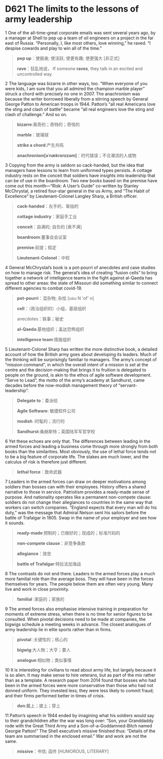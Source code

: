 # D621 The limits to the lessons of army leadership
1 One of the all-time-great corporate emails was sent several years ago, by a manager at Shell to pep up a team of oil engineers on a project in the far east of Russia. “Personally, I, like most others, love winning,” he raved. “I despise cowards and play to win all of the time.”

> **pep up**：使振奋; 使活跃; 使更有趣; 使更强大 [非正式]
>
> **rave**：狂乱地说， If someone **raves**, they talk in an excited and uncontrolled way.
>

2 The language was bizarre in other ways, too. “When everyone of you were kids, I am sure that you all admired the champion marble player” struck a chord with precisely no one in 2007. The anachronism was because the writer borrowed liberally from a stirring speech by General George Patton to American troops in 1944. Patton’s “all real Americans love the sting and clash of battle” became “all real engineers love the sting and clash of challenge.” And so on.

> **bizarre**:离奇的；奇特的；奇怪的
>
> **marble**：玻璃球
>
> **strike a chord**:产生共鸣
>
> **anachronism[əˈnækrənɪzəm]**：时代错误；不合潮流的人或物
>

3 Copying from the army is seldom so cack-handed, but the idea that managers have lessons to learn from uniformed types persists. A cottage industry rests on the conceit that soldiers have insights into leadership that can be of use in the boardroom. Two new books based on the premise have come out this month—“Risk: A User’s Guide” co-written by Stanley McChrystal, a retired four-star general in the us Army, and “The Habit of Excellence” by Lieutenant-Colonel Langley Sharp, a British officer.

> **cack-handed**：左手的、笨拙的
>
> **cottage industry**：家庭手工业
>
> **conceit**：自满的; 自负的 [表不满]
>
> **boardroom**:董事会会议室
>
> **premise**:前提；假定
>
> **Lieutenant-Colonel**：中校
>

4 General McChrystal’s book is a pot-pourri of anecdotes and case studies on how to manage risk. The general’s idea of creating “fusion cells” to bring together a network of intelligence teams in the fight against al-Qaeda has spread to other areas: the state of Missouri did something similar to connect different agencies to combat covid-19.

> **pot-pourri**：混杂物; 杂烩 [usu N 'of' n]
>
> **cell**：（政治组织的）小组，基层组织
>
> anecdotes：轶事；秘史
>
> **al-Qaeda**:基地组织；盖达恐怖组织
>
> **intelligence team**:情报组织
>

5 Lieutenant-Colonel Sharp has written the more distinctive book, a detailed account of how the British army goes about developing its leaders. Much of the thinking will be surprisingly familiar to managers. The army’s concept of “mission command”, in which the overall intent of a mission is set at the centre and the decision-making that brings it to fruition is delegated to people on the ground, is akin to the ethos of agile software development. “Serve to Lead”, the motto of the army’s academy at Sandhurst, came decades before the now-modish management theory of “servant-leadership”.

> **Delegate to**：委派给
>
> **Agile Software**: 敏捷软件公司
>
> **modish** :时髦的；流行的
>
> **Sandhurst**:桑赫斯特；英国陆军军官学校
>

6 Yet these echoes are only that. The differences between leading in the armed forces and leading a business come through more strongly from both books than the similarities. Most obviously, the use of lethal force tends not to be a big feature of corporate life. The stakes are much lower, and the calculus of risk is therefore just different.

> **lethal force**：致命武器
>

7 Leaders in the armed forces can draw on deeper motivations among soldiers than bosses can with their employees. History offers a shared narrative to those in service. Patriotism provides a ready-made sense of purpose. And nationality operates like a permanent non-compete clause: soldiers do not change their allegiances to countries in the same way that workers can switch companies. “England expects that every man will do his duty,” was the message that Admiral Nelson sent his sailors before the battle of Trafalgar in 1805. Swap in the name of your employer and see how it sounds.

> **ready-made**:预制的；已做好的；现成的；标准尺码的
>
> **non-compete clause**：非竞争条款
>
> **allegiance**：效忠
>
> **battle of Trafalgar**:特拉法加海战
>

8 The contrasts do not end there. Leaders in the armed forces play a much more familial role than the average boss. They will have been in the forces themselves for years. The people below them are often very young. Many live and work in close proximity.

> **familial** :家庭的；家族的
>

9 The armed forces also emphasise intensive training in preparation for moments of extreme stress, when there is no time for senior figures to be consulted. When pivotal decisions need to be made at companies, the bigwigs schedule a meeting weeks in advance. The closest analogues of army leadership lie in elite sports rather than in firms.

> **pivotal** :关键性的；核心的
>
> **bigwig**:大人物；大亨；要人
>
> **analogue**:相似物；类似事情
>

10 It is interesting for civilians to read about army life, but largely because it is so alien. It may make sense to hire veterans, but as part of the mix rather than as a template. A research paper from 2014 found that bosses who had been in the armed forces were more conservative than those who had not donned uniform. They invested less; they were less likely to commit fraud; and their firms performed better in times of crisis.

> **don**:戴上；披上；穿上
>

11 Patton’s speech in 1944 ended by imagining what his soldiers would say to their grandchildren after the war was long over: “Son, your Granddaddy rode with the Great Third Army and a Son-of-a-Goddamned-Bitch named Georgie Patton!” The Shell executive’s missive finished thus: “Details of the team are summarised in the enclosed email.” War and work are not the same.

> **missive**：书信; 函件 [HUMOROUS, LITERARY]
>

